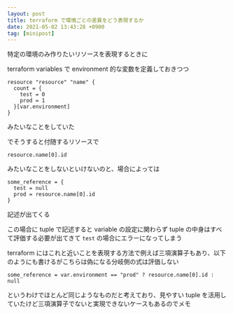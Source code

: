 ```yaml
---
layout: post
title: terraform で環境ごとの差異をどう表現するか
date: 2021-05-02 13:43:28 +0900
tag: [minipost]
---
```


特定の環境のみ作りたいリソースを表現するときに

terraform variables で environment 的な変数を定義しておきつつ

```
resource "resource" "name" {
  count = {
    test = 0
    prod = 1
  }[var.environment]
}
```

みたいなことをしていた

でそうすると付随するリソースで

```
resource.name[0].id
```

みたいなことをしないといけないのと、場合によっては

```
some_reference = {
  test = null
  prod = resource.name[0].id
}
```

記述が出てくる

この場合に tuple で記述すると variable の設定に関わらず tuple の中身はすべて評価する必要が出てきて `test` の場合にエラーになってしまう

terraform にはこれと近いことを表現する方法で例えば三項演算子もあり、以下のようにも書けるがこちらは偽になる分岐側の式は評価しない

```
some_reference = var.environment == "prod" ? resource.name[0].id : null
```

というわけでほとんど同じようなものだと考えており、見やすい tuple を活用していたけど三項演算子でないと実現できないケースもあるのでメモ
